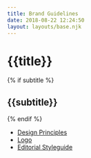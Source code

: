 ```yaml
---
title: Brand Guidelines
date: 2018-08-22 12:24:50
layout: layouts/base.njk
---
```


<h1>{{title}}</h1>
{% if subtitle %} <h2>{{subtitle}}</h2>{% endif %}

<ul class="vf-list vf-list--inline">
  <li class="vf-list__item"><a href="/brand-guidelines/design-principles/" class="vf-list__link">Design Principles</a></li>
  <li class="vf-list__item"><a href="/brand-guidelines/logo/" class="vf-list__link">Logo</a></li>
  <li class="vf-list__item"><a href="/brand-guidelines/editorial-styleguide/" class="vf-list__link">Editorial Styleguide</a></li>
</ul>
